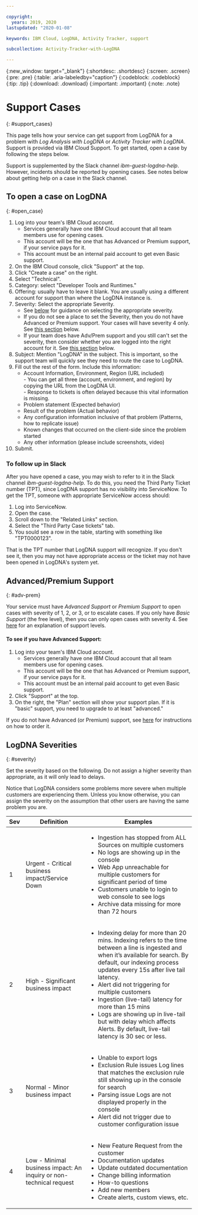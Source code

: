 ```yaml
---

copyright:
  years: 2019, 2020
lastupdated: "2020-01-08"

keywords: IBM Cloud, LogDNA, Activity Tracker, support

subcollection: Activity-Tracker-with-LogDNA

---
```


{:new_window: target="_blank"}
{:shortdesc: .shortdesc}
{:screen: .screen}
{:pre: .pre}
{:table: .aria-labeledby="caption"}
{:codeblock: .codeblock}
{:tip: .tip}
{:download: .download}
{:important: .important}
{:note: .note}

# Support Cases
{: #support_cases}

This page tells how your service can get support from LogDNA for a problem with *Log Analysis with LogDNA* or *Activity Tracker with LogDNA*. Support is provided via IBM Cloud Support. To get started, open a case by following the steps below. 

Support is supplemented by the Slack channel *ibm-guest-logdna-help*. However, incidents should be reported by opening cases. See notes below about getting help on a case in the Slack channel.

## To open a case on LogDNA
{: #open_case}

1. Log into your team's IBM Cloud account.
	- Services generally have one IBM Cloud account that all team members use for opening cases.
	- This account will be the one that has Advanced or Premium support, if your service pays for it.
	- This account must be an internal paid account to get even Basic support.
1. On the IBM Cloud console, click "Support" at the top.
1. Click "Create a case" on the right.
1. Select "Technical".
1. Category: select "Developer Tools and Runtimes."
1. Offering: usually have to leave it blank. You are usually using a different account for support than where the LogDNA instance is.
1. Severity: Select the appropriate Severity.
    - See [below](/docs/services/Activity-Tracker-with-LogDNA?topic=Activity-Tracker-with-LogDNA-support_cases#severity) for guidance on selecting the appropriate severity.
    - If you do not see a place to set the Severity, then you do not have Advanced or Premium support. Your cases will have severity 4 only. See [this section](/docs/services/Activity-Tracker-with-LogDNA?topic=Activity-Tracker-with-LogDNA-support_cases#adv-prem) below.
    - If your team does have Adv/Prem support and you still can't set the severity, then consider whether you are logged into the right account for it. See [this section](/docs/services/Activity-Tracker-with-LogDNA?topic=Activity-Tracker-with-LogDNA-support_cases#adv-prem) below.
1. Subject: Mention "LogDNA" in the subject. This is important, so the support team will quickly see they need to route the case to LogDNA.
1. Fill out the rest of the form. Include this information:
    - Account Information, Environment, Region (URL included)<br>- You can get all three (account, environment, and region) by copying the URL from the LogDNA UI.<br>- Response to tickets is often delayed because this vital information is missing.
    - Problem statement (Expected behavior)
    - Result of the problem (Actual behavior)
    - Any configuration information inclusive of that problem (Patterns, how to replicate issue)
    - Known changes that occurred on the client-side since the problem started
    - Any other information (please include screenshots, video)
1. Submit.

### To follow up in Slack

After you have opened a case, you may wish to refer to it in the Slack channel *ibm-guest-logdna-help*.
To do this, you need the Third Party Ticket number (TPT), since LogDNA support has no visibility into ServiceNow.
To get the TPT, someone with appropriate ServiceNow access should:

1. Log into ServiceNow.
2. Open the case.
3. Scroll down to the "Related Links" section.
4. Select the "Third Party Case tickets" tab.
5. You sould see a row in the table, starting with something like "TPT0000123". 

That is the TPT number that LogDNA support will recognize. If you don't see it, then you may not have appropriate access or the ticket may not have been opened in LogDNA's system yet.

## Advanced/Premium Support
{: #adv-prem}

Your service must have *Advanced Support* or *Premium Support* to open cases with severity of 1, 2, or 3, or to escalate cases. If you only have *Basic Support* (the free level), then you can only open cases with severity 4. See [here](https://cloud.ibm.com/docs/get-support?topic=get-support-support-plans) for an explanation of support levels. 

#### To see if you have Advanced Support:

1. Log into your team's IBM Cloud account.
	- Services generally have one IBM Cloud account that all team members use for opening cases.
	- This account will be the one that has Advanced or Premium support, if your service pays for it.
	- This account must be an internal paid account to get even Basic support.
2. Click "Support" at the top.
3. On the right, the "Plan" section will show your support plan. If it is "basic" support, you need to upgrade to at least "advanced."


If you do not have Advanced (or Premium) support, see [here](https://ibm.ent.box.com/v/cldsup-internal) for instructions on how to order it.

## LogDNA Severities
{: #severity}

Set the severity based on the following. Do not assign a higher severity than appropriate, as it will only lead to delays.

Notice that LogDNA considers some problems more severe when multiple customers are experiencing them. Unless you know otherwise, you can assign the severity on the assumption that other users are having the same problem you are.

| Sev | Definition | Examples |
| --- | --- | --- |
| 1 | Urgent - Critical business impact/Service Down | <ul><li>Ingestion has stopped from ALL Sources on multiple customers<li>No logs are showing up in the console<li>Web App unreachable for multiple customers for significant period of time<li>Customers unable to login to web console to see logs <li>Archive data missing for more than 72 hours</ul> |
| 2 | High - Significant business impact | <ul><li>Indexing delay for more than 20 mins. Indexing refers to the time between a line is ingested and when itʼs available for search. By default, our indexing process updates every 15s after live tail latency. <li>Alert did not triggering for multiple customers <li>Ingestion (live-tail) latency for more than 15 mins <li>Logs are showing up in live-tail but with delay which affects Alerts. By default, live-tail latency is 30 sec or less.</ul>
| 3 | Normal - Minor business impact | <ul><li>Unable to export logs <li>Exclusion Rule issues Log lines that matches the exclusion rule still showing up in the console for search <li>Parsing issue Logs are not displayed properly in the console <li>Alert did not trigger due to customer configuration issue</ul> |
| 4 | Low - Minimal business impact: An inquiry or non-technical request | <ul><li>New Feature Request from the customer <li>Documentation updates <li>Update outdated documentation <li>Change billing information <li>How-to questions <li>Add new members <li>Create alerts, custom views, etc.</ul> |

